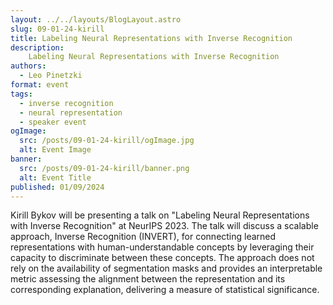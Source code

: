 ```yaml
---
layout: ../../layouts/BlogLayout.astro
slug: 09-01-24-kirill
title: Labeling Neural Representations with Inverse Recognition
description: 
    Labeling Neural Representations with Inverse Recognition
authors:
  - Leo Pinetzki
format: event
tags:
  - inverse recognition
  - neural representation
  - speaker event
ogImage: 
  src: /posts/09-01-24-kirill/ogImage.jpg
  alt: Event Image
banner: 
  src: /posts/09-01-24-kirill/banner.png
  alt: Event Title
published: 01/09/2024
---
```

Kirill Bykov will be presenting a talk on "Labeling Neural Representations with Inverse Recognition" at NeurIPS 2023. The talk will discuss a scalable approach, Inverse Recognition (INVERT), for connecting learned representations with human-understandable concepts by leveraging their capacity to discriminate between these concepts. The approach does not rely on the availability of segmentation masks and provides an interpretable metric assessing the alignment between the representation and its corresponding explanation, delivering a measure of statistical significance.
